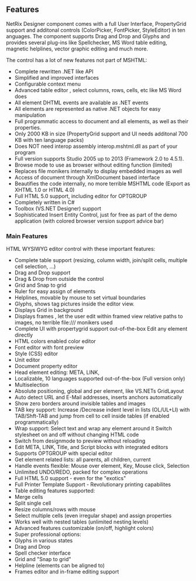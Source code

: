 ## Features

NetRix Designer component comes with a full User Interface, PropertyGrid support and additonal controls (ColorPicker, FontPicker, StyleEditor) in ten anguages. The component supports Drag and Drop and Glyphs and provides several plug-ins like Spellchecker, MS Word table editing, magnetic helplines, vector graphic editing and much more.

The control has a lot of new features not part of MSHTML:

* Complete rewritten .NET like API
* Simplified and improved interfaces
* Configurable context menu
* Advanced table editor , select columns, rows, cells, etc like MS Word does
* All element DHTML events are available as .NET events
* All elements are represented as native .NET objects for easy manipulation
* Full programmatic access to document and all elements, as well as their properties.
* Only 2000 KB in size (PropertyGrid support and UI needs additonal 700 KB with ten language packs)
* Does NOT need interop assembly interop.mshtml.dll as part of your program
* Full version supports Studio 2005 up to 2013 (Framework 2.0 to 4.5.1).
* Browse mode to use as browser without editing function (limited)
* Replaces file monikers internally to display embedded images as well
* Access of document through XmlDocument based interface
* Beautifies the code internally, no more terrible MSHTML code (Export as XHTML 1.0 or HTML 4.0)
* Full HTML 5.0 support, including editor for OPTGROUP
* Completely written in C#
* Toolbox (VS.NET Designer) support
* Sophisticated Insert Entity Control, just for free as part of the demo application (with colored browser version support advice bar)

### Main Features

HTML WYSIWYG editor control with these important features:

* Complete table support (resizing, column width, join/split cells, multiple cell selection, ...)
* Drag and Drop support
* Drag & Drop from outside the control
* Grid and Snap to grid
* Ruler for easy assign of elements
* Helplines, movable by mouse to set virtual boundaries
* Glyphs, shows tag pictures inside the editor view.
* Displays Grid in background
* Displays frames , let the user edit within framed view relative paths to images, no terrible file:/// monikers used
* Complete UI with propertygrid support out-of-the-box Edit any element directly
* HTML colors enabled color editor
* Font editor with font preview
* Style (CSS) editor
* Unit editor
* Document property editor
* Head element editing: META, LINK,
* Localizable, 10 languages supported out-of-the-box (Full version only)
* Multiselection
* Absolute positioning, global and per element, like VS.NETs GridLayout
* Auto detect URL and E-Mail addresses, inserts anchors automatically
* Show zero borders around invisible tables and images
* TAB key support: Increase /Decrease indent level in lists (OL/UL+LI) with TAB/Shft-TAB and jump from cell to cell inside tables (if enabled programmatically)
* Wrap support: Select text and wrap any element around it Switch stylesheet on and off without changing HTML code
* Switch from designmode to preview without reloading
* Edit META, LINK, Title, and Script blocks with integrated editors
* Supports OPTGROUP with special editor
* Get element related lists: all parents, all children, current
* Handle events flexible: Mouse over element, Key, Mouse click, Selection
* Unlimited UNDO/REDO, packed for complex operations
* Full HTML 5.0 support - even for the "exotics"
* Full Printer Template Support - Revolutionary printing capabilites
* Table editing features supported:
* Merge cells
* Split single cell
* Resize columns/rows with mouse
* Select multiple cells (even irregular shape) and assign properties
* Works well with nested tables (unlimited nesting levels)
* Advanced features customizable (on/off, highlight colors)
* Super professional options:
* Glyphs in various states
* Drag and Drop
* Spell checker interface
* Grid and "Snap to grid"
* Helpline (elements can be aligned to)
* Frames editor and in-frame editing support
